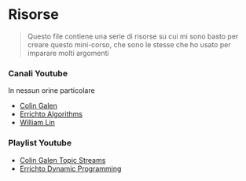 # Risorse
> Questo file contiene una serie di risorse su cui mi sono basto per creare questo mini-corso, che sono le stesse che ho usato per imparare molti argomenti

### Canali Youtube
In nessun orine particolare
- [Colin Galen](https://www.youtube.com/@ColinGalen)
- [Errichto Algorithms](https://www.youtube.com/@Errichto)
- [William Lin](https://www.youtube.com/@tmwilliamlin168)

### Playlist Youtube
- [Colin Galen Topic Streams](https://www.youtube.com/playlist?list=PLDjGkpToBsYCaRoQ-_S5MRxYMuKgHD62w)
- [Errichto Dynamic Programming](https://www.youtube.com/playlist?list=PLl0KD3g-oDOGJUdmhFk19LaPgrfmAGQfo)

